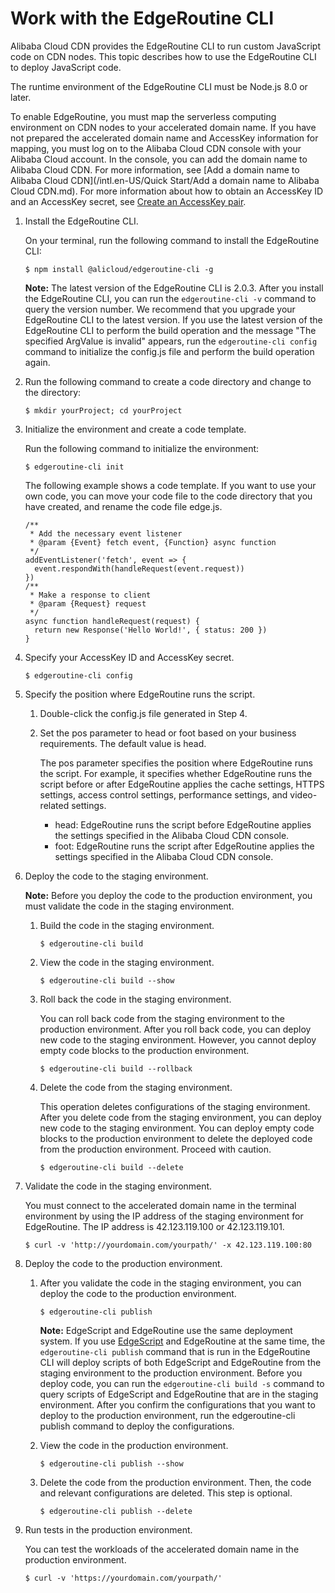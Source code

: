 # Work with the EdgeRoutine CLI

Alibaba Cloud CDN provides the EdgeRoutine CLI to run custom JavaScript code on CDN nodes. This topic describes how to use the EdgeRoutine CLI to deploy JavaScript code.

The runtime environment of the EdgeRoutine CLI must be Node.js 8.0 or later.

To enable EdgeRoutine, you must map the serverless computing environment on CDN nodes to your accelerated domain name. If you have not prepared the accelerated domain name and AccessKey information for mapping, you must log on to the Alibaba Cloud CDN console with your Alibaba Cloud account. In the console, you can add the domain name to Alibaba Cloud CDN. For more information, see [Add a domain name to Alibaba Cloud CDN](/intl.en-US/Quick Start/Add a domain name to Alibaba Cloud CDN.md). For more information about how to obtain an AccessKey ID and an AccessKey secret, see [Create an AccessKey pair]().

1.  Install the EdgeRoutine CLI.

    On your terminal, run the following command to install the EdgeRoutine CLI:

    ```
    $ npm install @alicloud/edgeroutine-cli -g
    ```

    **Note:** The latest version of the EdgeRoutine CLI is 2.0.3. After you install the EdgeRoutine CLI, you can run the `edgeroutine-cli -v` command to query the version number. We recommend that you upgrade your EdgeRoutine CLI to the latest version. If you use the latest version of the EdgeRoutine CLI to perform the build operation and the message "The specified ArgValue is invalid" appears, run the `edgeroutine-cli config` command to initialize the config.js file and perform the build operation again.

2.  Run the following command to create a code directory and change to the directory:

    ```
    $ mkdir yourProject; cd yourProject
    ```

3.  Initialize the environment and create a code template.

    Run the following command to initialize the environment:

    ```
    $ edgeroutine-cli init
    ```

    The following example shows a code template. If you want to use your own code, you can move your code file to the code directory that you have created, and rename the code file edge.js.

    ```
    /**
     * Add the necessary event listener
     * @param {Event} fetch event, {Function} async function
     */
    addEventListener('fetch', event => {
      event.respondWith(handleRequest(event.request))
    })
    /**
     * Make a response to client
     * @param {Request} request
     */
    async function handleRequest(request) {
      return new Response('Hello World!', { status: 200 })
    }
    ```

4.  Specify your AccessKey ID and AccessKey secret.

    ```
    $ edgeroutine-cli config
    ```

5.  Specify the position where EdgeRoutine runs the script.

    1.  Double-click the config.js file generated in Step 4.

    2.  Set the pos parameter to head or foot based on your business requirements. The default value is head.

        The pos parameter specifies the position where EdgeRoutine runs the script. For example, it specifies whether EdgeRoutine runs the script before or after EdgeRoutine applies the cache settings, HTTPS settings, access control settings, performance settings, and video-related settings.

        -   head: EdgeRoutine runs the script before EdgeRoutine applies the settings specified in the Alibaba Cloud CDN console.
        -   foot: EdgeRoutine runs the script after EdgeRoutine applies the settings specified in the Alibaba Cloud CDN console.
6.  Deploy the code to the staging environment.

    **Note:** Before you deploy the code to the production environment, you must validate the code in the staging environment.

    1.  Build the code in the staging environment.

        ```
        $ edgeroutine-cli build
        ```

    2.  View the code in the staging environment.

        ```
        $ edgeroutine-cli build --show
        ```

    3.  Roll back the code in the staging environment.

        You can roll back code from the staging environment to the production environment. After you roll back code, you can deploy new code to the staging environment. However, you cannot deploy empty code blocks to the production environment.

        ```
        $ edgeroutine-cli build --rollback
        ```

    4.  Delete the code from the staging environment.

        This operation deletes configurations of the staging environment. After you delete code from the staging environment, you can deploy new code to the staging environment. You can deploy empty code blocks to the production environment to delete the deployed code from the production environment. Proceed with caution.

        ```
        $ edgeroutine-cli build --delete
        ```

7.  Validate the code in the staging environment.

    You must connect to the accelerated domain name in the terminal environment by using the IP address of the staging environment for EdgeRoutine. The IP address is 42.123.119.100 or 42.123.119.101.

    ```
    $ curl -v 'http://yourdomain.com/yourpath/' -x 42.123.119.100:80
    ```

8.  Deploy the code to the production environment.

    1.  After you validate the code in the staging environment, you can deploy the code to the production environment.

        ```
        $ edgeroutine-cli publish
        ```

        **Note:** EdgeScript and EdgeRoutine use the same deployment system. If you use [EdgeScript](/intl.en-US/EdgeScript/Overview.md) and EdgeRoutine at the same time, the `edgeroutine-cli publish` command that is run in the EdgeRoutine CLI will deploy scripts of both EdgeScript and EdgeRoutine from the staging environment to the production environment. Before you deploy code, you can run the `edgeroutine-cli build -s` command to query scripts of EdgeScript and EdgeRoutine that are in the staging environment. After you confirm the configurations that you want to deploy to the production environment, run the edgeroutine-cli publish command to deploy the configurations.

    2.  View the code in the production environment.

        ```
        $ edgeroutine-cli publish --show
        ```

    3.  Delete the code from the production environment. Then, the code and relevant configurations are deleted. This step is optional.

        ```
        $ edgeroutine-cli publish --delete
        ```

9.  Run tests in the production environment.

    You can test the workloads of the accelerated domain name in the production environment.

    ```
    $ curl -v 'https://yourdomain.com/yourpath/'
    ```


